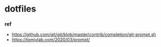 # dotfiles

### ref
- https://github.com/git/git/blob/master/contrib/completion/git-prompt.sh
- https://tomiylab.com/2020/03/prompt/
